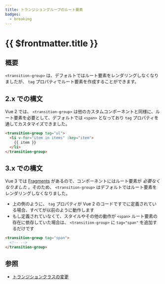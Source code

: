 ```yaml
---
title: トランジショングループのルート要素
badges:
  - breaking
---
```


# {{ $frontmatter.title }} <MigrationBadges :badges="$frontmatter.badges" />

## 概要

`<transition-group>` は、デフォルトではルート要素をレンダリングしなくなりましたが、 `tag` プロパティでルート要素を作成することができます。

## 2.x での構文

Vue 2 では、 `<transition-group>` は他のカスタムコンポーネントと同様に、ルート要素を必要として、デフォルトでは `<span>` となっており `tag` プロパティを通してカスタマイズできました。

```html
<transition-group tag="ul">
  <li v-for="item in items" :key="item">
    {{ item }}
  </li>
</transition-group>
```

## 3.x での構文

Vue 3 では [Fragments](/guide/migration/fragments.html) があるので、コンポーネントにはルート要素が _必要なくなりました_ 。そのため、 `<transition-group>` はデフォルトではルート要素をレンダリングしなくなりました。

- 上の例のように、 `tag` プロパティが Vue 2 のコードですでに定義されている場合、すべてが以前のように動作します
- もし定義されていなくて、スタイルやその他の動作が `<span>` ルート要素の存在に依存していた場合は、 `<transition-group>` に `tag="span"` を追加するだけです

```html
<transition-group tag="span">
  <!-- -->
</transition-group>
```

## 参照

- [トランジションクラスの変更](/guide/migration/transition.html)
